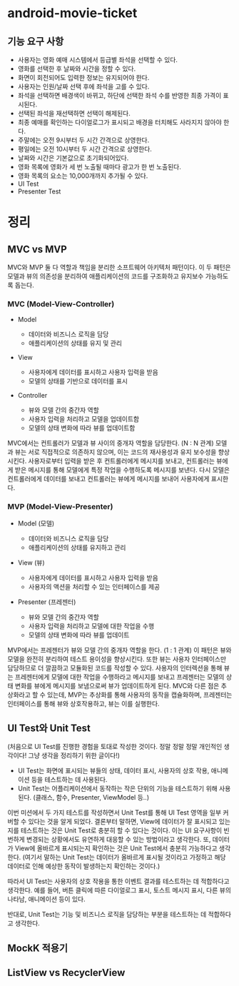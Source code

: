 # android-movie-ticket

## 기능 요구 사항

- 사용자는 영화 예매 시스템에서 등급별 좌석을 선택할 수 있다.
- 영화를 선택한 후 날짜와 시간을 정할 수 있다.
- 화면이 회전되어도 입력한 정보는 유지되어야 한다.
- 사용자는 인원/날짜 선택 후에 좌석을 고를 수 있다.
- 좌석을 선택하면 배경색이 바뀌고, 하단에 선택한 좌석 수를 반영한 최종 가격이 표시된다.
- 선택된 좌석을 재선택하면 선택이 해제된다.
- 최종 예매를 확인하는 다이얼로그가 표시되고 배경을 터치해도 사라지지 않아야 한다.
- 주말에는 오전 9시부터 두 시간 간격으로 상영한다.
- 평일에는 오전 10시부터 두 시간 간격으로 상영한다.
- 날짜와 시간은 기본값으로 초기화되어있다.
- 영화 목록에 영화가 세 번 노출될 때마다 광고가 한 번 노출된다.
- 영화 목록의 요소는 10,000개까지 추가될 수 있다.
- UI Test
- Presenter Test

# 정리

## MVC vs MVP

MVC와 MVP 둘 다 역할과 책임을 분리한 소프트웨어 아키텍처 패턴이다.
이 두 패턴은 모델과 뷰의 의존성을 분리하여 애플리케이션의 코드를 구조화하고 유지보수 가능하도록 돕는다.

### MVC (Model-View-Controller)

- Model
    - 데이터와 비즈니스 로직을 담당
    - 애플리케이션의 상태를 유지 및 관리

- View
    - 사용자에게 데이터를 표시하고 사용자 입력을 받음
    - 모델의 상태를 기반으로 데이터를 표시

- Controller
    - 뷰와 모델 간의 중간자 역할
    - 사용자 입력을 처리하고 모델을 업데이트함
    - 모델의 상태 변화에 따라 뷰를 업데이트함

MVC에서는 컨트롤러가 모델과 뷰 사이의 중개자 역할을 담당한다. (N : N 관계)
모델과 뷰는 서로 직접적으로 의존하지 않으며, 이는 코드의 재사용성과 유지 보수성을 향상시킨다.
사용자로부터 입력을 받은 후 컨트롤러에게 메시지를 보내고,
컨트롤러는 뷰에게 받은 메시지를 통해 모델에게 특정 작업을 수행하도록 메시지를 보낸다.
다시 모델은 컨트롤러에게 데이터를 보내고 컨트롤러는 뷰에게 메시지를 보내어 사용자에게 표시한다.

### MVP (Model-View-Presenter)

- Model (모델)
    - 데이터와 비즈니스 로직을 담당
    - 애플리케이션의 상태를 유지하고 관리

- View (뷰)
    - 사용자에게 데이터를 표시하고 사용자 입력을 받음
    - 사용자의 액션을 처리할 수 있는 인터페이스를 제공

- Presenter (프레젠터)
    - 뷰와 모델 간의 중간자 역할
    - 사용자 입력을 처리하고 모델에 대한 작업을 수행
    - 모델의 상태 변화에 따라 뷰를 업데이트

MVP에서는 프레젠터가 뷰와 모델 간의 중개자 역할을 한다. (1 : 1 관계)
이 패턴은 뷰와 모델을 완전히 분리하여 테스트 용이성을 향상시킨다.
또한 뷰는 사용자 인터페이스만 담당하므로 더 깔끔하고 모듈화된 코드를 작성할 수 있다.
사용자의 인터렉션을 통해 뷰는 프레젠터에게 모델에 대한 작업을 수행하라고 메시지를 보내고
프레젠터는 모델의 상태 변화를 뷰에게 메시지를 보냄으로써 뷰가 업데이트하게 된다.
MVC와 다른 점은 추상화라고 할 수 있는데, MVP는 추상화를 통해 사용자의 동작을 캡슐화하며, 프레젠터는 인터페이스를 통해 뷰와 상호작용하고, 뷰는 이를 실행한다.

## UI Test와 Unit Test

(처음으로 UI Test를 진행한 경험을 토대로 작성한 것이다. 정말 정말 정말 개인적인 생각이다! 그냥 생각을 정리하기 위한 글이다!)

- UI Test는 화면에 표시되는 뷰들의 상태, 데이터 표시, 사용자의 상호 작용, 애니메이션 등을 테스트하는 데 사용된다.
- Unit Test는 어플리케이션에서 동작하는 작은 단위의 기능을 테스트하기 위해 사용된다. (클래스, 함수, Presenter, ViewModel 등..)

이번 미션에서 두 가지 테스트를 작성하면서 Unit Test를 통해 UI Test 영역을 일부 커버할 수 있다는 것을 알게 되었다.
결론부터 말하면, View에 데이터가 잘 표시되고 있는지를 테스트하는 것은 Unit Test로 충분히 할 수 있다는 것이다.
이는 UI 요구사항이 빈번하게 변경되는 상황에서도 유연하게 대응할 수 있는 방법이라고 생각한다.
또, 데이터가 View에 올바르게 표시되는지 확인하는 것은 Unit Test에서 충분히 가능하다고 생각한다.
(여기서 말하는 Unit Test는 데이터가 올바르게 표시될 것이라고 가정하고 해당 데이터로 인해 예상한 동작이 발생하는지 확인하는 것이다.)

따라서 UI Test는 사용자의 상호 작용을 통한 이벤트 결과를 테스트하는 데 적합하다고 생각한다. 예를 들어, 버튼 클릭에 따른 다이얼로그 표시, 토스트 메시지 표시, 다른
뷰의 나타남, 애니메이션 등이 있다.

반대로, Unit Test는 기능 및 비즈니스 로직을 담당하는 부분을 테스트하는 데 적합하다고 생각한다.

## MockK 적용기

## ListView vs RecyclerView

